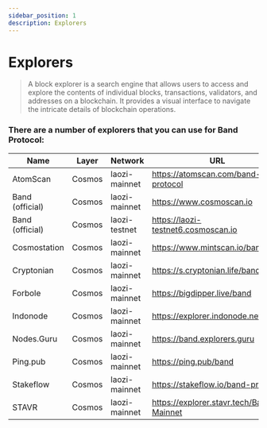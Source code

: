 ```yaml
---
sidebar_position: 1
description: Explorers
---
```


# Explorers

> A block explorer is a search engine that allows users to access and explore the contents of individual blocks, transactions, validators, and addresses on a blockchain. It provides a visual interface to navigate the intricate details of blockchain operations.

### There are a number of explorers that you can use for Band Protocol:

| Name | Layer | Network | URL |
| --- | --- | --- | --- |
| AtomScan | Cosmos | laozi-mainnet | https://atomscan.com/band-protocol |
| Band (official) | Cosmos | laozi-mainnet | https://www.cosmoscan.io |
| Band (official) | Cosmos | laozi-testnet | https://laozi-testnet6.cosmoscan.io |
| Cosmostation | Cosmos | laozi-mainnet | https://www.mintscan.io/band |
| Cryptonian | Cosmos | laozi-mainnet | https://s.cryptonian.life/band |
| Forbole | Cosmos | laozi-mainnet | https://bigdipper.live/band |
| Indonode | Cosmos | laozi-mainnet | https://explorer.indonode.net/band | 
| Nodes.Guru | Cosmos | laozi-mainnet | https://band.explorers.guru |
| Ping.pub | Cosmos | laozi-mainnet | https://ping.pub/band |
| Stakeflow | Cosmos | laozi-mainnet | https://stakeflow.io/band-protocol |
| STAVR | Cosmos | laozi-mainnet | https://explorer.stavr.tech/Band-Mainnet |



